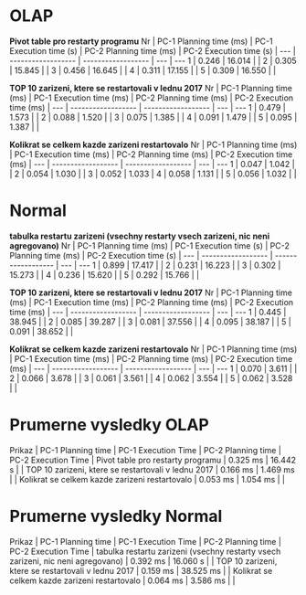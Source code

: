 # OLAP
**Pivot table pro restarty programu**
Nr | PC-1 Planning time (ms) | PC-1 Execution time (s) | PC-2 Planning time (ms) | PC-2 Execution time (s) |
--- | ------------------ | ------------------ | --- | ---
1 | 0.246 | 16.014 | |
2 | 0.305 | 15.845 | |
3 | 0.456 | 16.645 | |
4 | 0.311 | 17.155 | |
5 | 0.309 | 16.550 | |

**TOP 10 zarizeni, ktere se restartovali v lednu 2017** 
Nr | PC-1 Planning time (ms) | PC-1 Execution time (ms) | PC-2 Planning time (ms) | PC-2 Execution time (ms) |
--- | ------------------ | ------------------ | --- | ---
1 | 0.479 | 1.573 | |
2 | 0.088 | 1.520 | |
3 | 0.075 | 1.385 | |
4 | 0.091 | 1.479 | |
5 | 0.095 | 1.387 | |

**Kolikrat se celkem kazde zarizeni restartovalo**
Nr | PC-1 Planning time (ms) | PC-1 Execution time (ms) | PC-2 Planning time (ms) | PC-2 Execution time (ms) |
--- | ------------------ | ------------------ | --- | ---
1 | 0.047 | 1.042 | |
2 | 0.054 | 1.030 | |
3 | 0.052 | 1.033 |
4 | 0.058 | 1.131 | |
5 | 0.056 | 1.032 | |

# Normal
**tabulka restartu zarizeni (vsechny restarty vsech zarizeni, nic neni agregovano)**
Nr | PC-1 Planning time (ms) | PC-1 Execution time (s) | PC-2 Planning time (ms) | PC-2 Execution time (s) |
--- | ------------------ | ------------------ | --- | ---
1 | 0.899 | 17.417 | |
2 | 0.231 | 16.223 | |
3 | 0.302 | 15.273 | |
4 | 0.236 | 15.620 | |
5 | 0.292 | 15.766 | |

**TOP 10 zarizeni, ktere se restartovali v lednu 2017**
Nr | PC-1 Planning time (ms) | PC-1 Execution time (ms) | PC-2 Planning time (ms) | PC-2 Execution time (ms) |
--- | ------------------ | ------------------ | --- | ---
1 | 0.445 | 38.945 | |
2 | 0.085 | 39.287 | |
3 | 0.081 | 37.556 | |
4 | 0.095 | 38.187 | |
5 | 0.091 | 38.652 | |

**Kolikrat se celkem kazde zarizeni restartovalo**
Nr | PC-1 Planning time (ms) | PC-1 Execution time (ms) | PC-2 Planning time (ms) | PC-2 Execution time (ms) |
--- | ------------------ | ------------------ | --- | ---
1 | 0.070 | 3.611 | |
2 | 0.066 | 3.678 | |
3 | 0.061 | 3.561 | |
4 | 0.062 | 3.554 | |
5 | 0.062 | 3.528 | |

# Prumerne vysledky OLAP
Prikaz | PC-1 Planning time | PC-1 Execution Time | PC-2 Planning time | PC-2 Execution Time |
Pivot table pro restarty programu | 0.325 ms | 16.442 s |  | 
TOP 10 zarizeni, ktere se restartovali v lednu 2017 | 0.166 ms | 1.469 ms | | 
Kolikrat se celkem kazde zarizeni restartovalo | 0.053 ms | 1.054 ms | |

# Prumerne vysledky Normal
Prikaz | PC-1 Planning time | PC-1 Execution Time | PC-2 Planning time | PC-2 Execution Time |
tabulka restartu zarizeni (vsechny restarty vsech zarizeni, nic neni agregovano) | 0.392 ms | 16.060 s | |
TOP 10 zarizeni, ktere se restartovali v lednu 2017 | 0.159 ms | 38.525 ms | | 
Kolikrat se celkem kazde zarizeni restartovalo | 0.064 ms | 3.586 ms | | 
